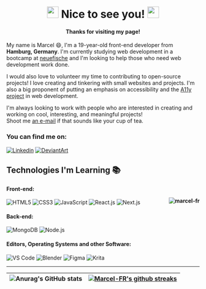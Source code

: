 <h1 align="center"><img src="https://emojis.slackmojis.com/emojis/images/1531849430/4246/blob-sunglasses.gif?1531849430" width="30"/> Nice to see you! <img src="https://emojis.slackmojis.com/emojis/images/1531849430/4246/blob-sunglasses.gif?1531849430" width="30"/></h1>
<h4 align="center">Thanks for visiting my page!</h4>

My name is Marcel :smile:, I'm a 19-year-old front-end developer from <img src="https://cdn-icons-png.flaticon.com/512/197/197571.png" width="13"/> <b>Hamburg, Germany</b>. I'm currently studying web development in a bootcamp at [neuefische](https://www.neuefische.de/en) and I'm looking to help those who need web development work done.

I would also love to volunteer my time to contributing to open-source projects! I love creating and tinkering with small websites and projects. I'm also a big proponent of putting an emphasis on accessibility and the [A11y project](https://www.a11yproject.com/) in web development.

<p>I'm always looking to work with people who are interested in creating and working on cool, interesting, and meaningful projects! <br>Shoot me <a href=mailto:"j.m.frankerojas@gmail.com">an e-mail</a> if that sounds like your cup of tea.</br>
 </p>
 
### You can find me on: 
[![Linkedin](https://img.shields.io/badge/-LinkedIn-blue?style=flat&logo=Linkedin&logoColor=white&link=https://www.linkedin.com/in/jan-marcel-franke-rojas/)](https://www.linkedin.com/in/jan-marcel-franke-rojas/)
[![DeviantArt](https://img.shields.io/badge/-DeviantArt-05CC47?style=flat&logo=DeviantArt&logoColor=white&link=https://www.deviantart.com/mezzelblack)](https://www.deviantart.com/mezzelblack)
## Technologies I'm Learning :books:

#### Front-end:  <p><img align="right" src="https://github-readme-stats.vercel.app/api/top-langs?username=marcel-fr&show_icons=true&locale=en&theme=radical" alt="marcel-fr" /></p>

![HTML5](https://img.shields.io/badge/-HTML5-E34F26?style=flat-square&logo=html5&logoColor=white)
![CSS3](https://img.shields.io/badge/-CSS-1572B6?style=flat-square&logo=css3&logoColor=white)
![JavaScript](https://img.shields.io/badge/-JavaScript-%23F7DF1C?style=flat-square&logo=javascript&logoColor=000000&color=d1b01f)
![React.js](https://img.shields.io/badge/-React.js-%23282C34?style=flat-square&logo=react)
![Next.js](https://img.shields.io/badge/-Next.js-000000?style=flat-square&logo=next.js)


#### Back-end:

![MongoDB](https://img.shields.io/badge/-MongoDB-47A248?style=flat-square&logo=mongodb&logoColor=ffffff)
![Node.js](https://img.shields.io/badge/-Node.js-339933?style=flat-square&logo=Node.js&logoColor=white)


#### Editors, Operating Systems and other Software:

![VS Code](https://img.shields.io/badge/-VS%20Code-007ACC?style=flat-square&logo=visual-studio-code&logoColor=ffffff)
![Blender](https://img.shields.io/badge/-Blender-F5792A?style=flat-square&logo=Blender&logoColor=ffffff)
![Figma](https://img.shields.io/badge/-Figma-F24E1E?style=flat-square&logo=Figma&logoColor=ffffff)
![Krita](https://img.shields.io/badge/-Krita-3BABFF?style=flat-square&logo=Krita&logoColor=ffffff)

<hr>

| ![Anurag's GitHub stats](https://github-readme-stats.vercel.app/api?username=Marcel-FR&show_icons=true&theme=radical) | <a href="https://camo.githubusercontent.com/9d353d62714e0b0acd5ada4a042838f2b81c67df3f5b4c5ac28b168024edc88f/68747470733a2f2f6769746875622d726561646d652d73747265616b2d73746174732e6865726f6b756170702e636f6d2f3f757365723d6d617263656c2d667226"><img align="center" src="https://github-readme-streak-stats.herokuapp.com/?user=marcel-fr&theme=radical" alt="Marcel-FR's github streaks" /></a> |
| ------------- | ------------- |
